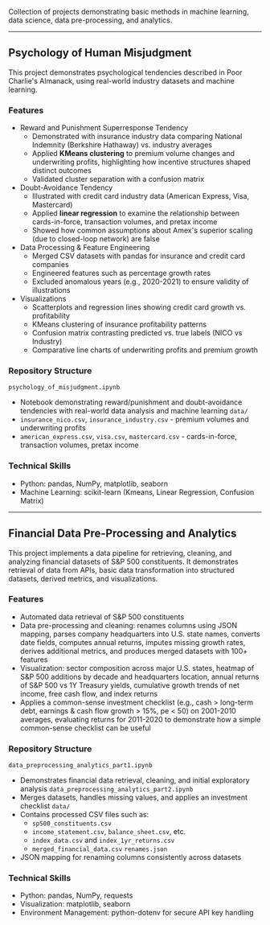 Collection of projects demonstrating basic methods in machine learning, data science, data pre-processing, and analytics.

---

## Psychology of Human Misjudgment
This project demonstrates psychological tendencies described in Poor Charlie's Almanack, using real-world industry datasets and machine learning.

### Features
- Reward and Punishment Superresponse Tendency
  - Demonstrated with insurance industry data comparing National Indemnity (Berkshire Hathaway) vs. industry averages
  - Applied **KMeans clustering** to premium volume changes and underwriting profits, highlighting how incentive structures shaped distinct outcomes
  - Validated cluster separation with a confusion matrix
- Doubt-Avoidance Tendency
  - Illustrated with credit card industry data (American Express, Visa, Mastercard)
  - Applied **linear regression** to examine the relationship between cards-in-force, transaction volumes, and pretax income
  - Showed how common assumptions about Amex's superior scaling (due to closed-loop network) are false
- Data Processing & Feature Engineering
  - Merged CSV datasets with pandas for insurance and credit card companies
  - Engineered features such as percentage growth rates
  - Excluded anomalous years (e.g., 2020-2021) to ensure validity of illustrations
- Visualizations
  - Scatterplots and regression lines showing credit card growth vs. profitability
  - KMeans clustering of insurance profitability patterns
  - Confusion matrix contrasting predicted vs. true labels (NICO vs Industry)
  - Comparative line charts of underwriting profits and premium growth

### Repository Structure

`psychology_of_misjudgment.ipynb`
- Notebook demonstrating reward/punishment and doubt-avoidance tendencies with real-world data analysis and machine learning
`data/`
- `insurance_nico.csv`, `insurance_industry.csv` - premium volumes and underwriting profits
- `american_express.csv`, `visa.csv`, `mastercard.csv` - cards-in-force, transaction volumes, pretax income

### Technical Skills
- Python: pandas, NumPy, matplotlib, seaborn
- Machine Learning: scikit-learn (Kmeans, Linear Regression, Confusion Matrix)

---
## Financial Data Pre-Processing and Analytics
This project implements a data pipeline for retrieving, cleaning, and analyzing financial datasets of S&P 500 constituents. It demonstrates retrieval of data from APIs, basic data transformation into structured datasets, derived metrics, and visualizations. 

### Features
- Automated data retrieval of S&P 500 constituents
- Data pre-processing and cleaning: renames columns using JSON mapping, parses company headquarters into U.S. state names, converts date fields, computes annual returns, imputes missing growth rates, derives additional metrics, and produces merged datasets with 100+ features
- Visualization: sector composition across major U.S. states, heatmap of S&P 500 additions by decade and headquarters location, annual returns of S&P 500 vs 1Y Treasury yields, cumulative growth trends of net income, free cash flow, and index returns
- Applies a common-sense investment checklist (e.g., cash > long-term debt, earnings & cash flow growth > 15%, pe < 50) on 2001-2010 averages, evaluating returns for 2011-2020 to demonstrate how a simple common-sense checklist can be useful

### Repository Structure

`data_preprocessing_analytics_part1.ipynb`
- Demonstrates financial data retrieval, cleaning, and initial exploratory analysis
`data_preprocessing_analytics_part2.ipynb`
- Merges datasets, handles missing values, and applies an investment checklist
`data/`
- Contains processed CSV files such as:
  - `sp500_constituents.csv`
  - `income_statement.csv`, `balance_sheet.csv`, etc.
  - `index_data.csv` and `index_1yr_returns.csv`
  - `merged_financial_data.csv`
`renames.json`
- JSON mapping for renaming columns consistently across datasets

### Technical Skills
- Python: pandas, NumPy, requests
- Visualization: matplotlib, seaborn
- Environment Management: python-dotenv for secure API key handling
